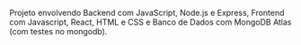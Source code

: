 Projeto envolvendo Backend com JavaScript, Node.js e Express, Frontend com Javascript, React, HTML e CSS e Banco de Dados com MongoDB Atlas (com testes no mongodb).

